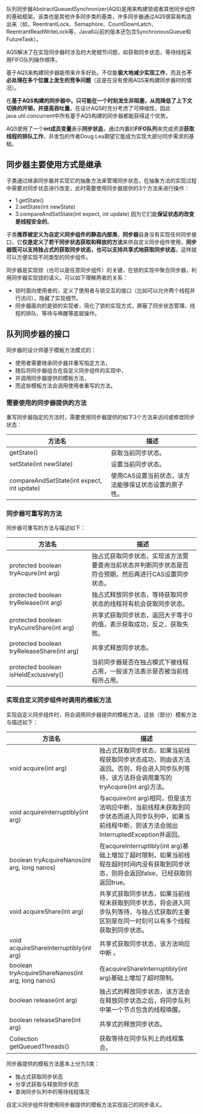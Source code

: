 队列同步器AbstractQueuedSynchronizer(AQS)是用来构建锁或者其他同步组件的基础框架。该类也是其他许多同步类的基类，许多同步器通过AQS很容易构造出来（如，ReentrantLock、Semaphore、CountDownLatch、ReentrantReadWriteLock等，Java6以前的版本还包含SynchronousQueue和FutureTask）。

AQS解决了在实现同步器时涉及的大佬细节问题，如获取同步状态，等待线程采用FIFO队列操作顺序。

基于AQS来构建同步器能带来许多好处。不仅能**极大地减少实现工作**，而且也**不必处理在多个位置上发生的竞争问题**（这是在没有使用AQS来构建同步器时的情况）。

在**基于AQS构建的同步器中，只可能在一个时刻发生非阻塞，从而降低了上下文切换的开销，并提高吞吐量**。在设计AQS时充分考虑了可伸缩性，因此java.util.concurrent中所有基于AQS构建的同步器都能获得这个优势。

AQS使用了一个**int成员变量**表示**同步状态**，通过内置的**FIFO队列**来完成资源**获取线程的排队工作**，并发包的作者Doug Lea期望它能成为实现大部分同步需求的基础。

## 同步器主要使用方式是继承

子类通过继承同步器并实现它的抽象方法来管理同步状态，在抽象方法的实现过程中需要对同步状态进行改变，此时需要使用同步器提供的3个方法来进行操作：
- 1.getState()
- 2.setState(int newState)
- 3.compareAndSetState(int expect, int update)
因为它们能**保证状态的改变是线程安全的**。

子类**推荐被定义为自定义同步组件的静态内部类**，**同步器**自身没有实现任何同步接口，它**仅是定义了若干同步状态获取和释放的方法**来供自定义同步组件使用，**同步器既可以支持独占式的获取同步状态，也可以支持共享式地获取同步状态**，这样就可以方便实现不同类型的同步组件。


同步器是实现锁（也可以是任意同步组件）的关键，在锁的实现中聚合同步器，利用同步器实现锁的语义。可以如下理解两者的关系：
- 锁时面向使用者的，定义了使用者与锁交互的接口（比如可以允许两个线程并行访问），隐藏了实现细节。
- 同步器面向的是锁的实现者，简化了锁的实现方式，屏蔽了同步状态管理、线程的排队、等待与唤醒等底层操作。

## 队列同步器的接口

同步器的设计师基于模板方法模式的：

- 使用者需要继承同步器并重写指定方法，
- 随后将同步器组合在自定义同步组件的实现中，
- 并调用同步器提供的模板方法，
- 而这些模板方法会调用使用者重写的方法。

### 需要使用的同步器提供的方法

重写同步器指定的方法时，需要使用同步器提供的如下3个方法来访问或修改同步状态：

| 方法名 | 描述 |
| --- | --- |
| getState() | 获取当前同步状态。|
| setState(int newState) | 设置当前同步状态。|
| compareAndSetState(int expect, int update) | 使用CAS设置当前状态，该方法能够保证状态设置的原子性。 |

### 同步器可重写的方法

同步器可重写的方法与描述如下：

| 方法名 | 描述 |
| --- | --- |
| protected boolean tryAcqure(int arg) | 独占式获取同步状态，实现该方法需要查询当前状态并判断同步状态是否符合预期，然后再进行CAS设置同步状态。 |
| protected boolean tryRelease(int arg) | 独占式释放同步状态，等待获取同步状态的线程将有机会获取同步状态。|
| protected boolean tryAcuireShare(int arg) | 共享式获取同步状态，返回大于等于0的值，表示获取成功，反之，获取失败。 |
| protected boolean tryReleaseShare(int arg) | 共享式释放同步状态。 |
| protected boolean isHeldExclusively() | 当前同步器是否在独占模式下被线程占用，一般该方法表示是否被当前线程所占用。 |

### 实现自定义同步组件时调用的模板方法

实现自定义同步组件时，将会调用同步器提供的模板方法，这些（部分）模板方法与描述如下：

| 方法名 | 描述 |
| --- | --- |
| void acquire(int arg) | 独占式获取同步状态，如果当前线程获取同步状态成功，则由该方法返回。否则，将会进入同步队列等待，该方法将会调用重写的tryAcqure(int arg)方法。 |
| void acquireInterruptibly(int arg) | 与acquire(int arg)相同，但是该方法响应中断，当前线程未获取到同步状态而进入同步队列中，如果当前线程中断，则该方法会抛出InterruptedException并返回。 |
| boolean tryAcquireNanos(int arg, long nanos) | 在acqureInterruptibly(int arg)基础上增加了超时限制，如果当前线程在超时时间内没有获取到同步状态，则将会返回false，已经获取则返回true。 |
| void acquireShare(int arg) | 共享式获取同步状态，如果当前线程未获取到同步状态，将会进入同步队列等待，与独占式获取的主要区别是在同一时刻可以有多个线程获取到同步状态。|
| void acquireShareInterruptibly(int arg) | 共享式获取同步状态，该方法响应中断 。|
| boolean tryAcquireShareNanos(int arg, long nanos) | 在acquireShareInterruptibly(int arg)基础上增加了超时限制。 |
| boolean release(int  arg) | 独占式的释放同步状态，该方法会在释放同步状态之后，将同步队列中第一个节点包含的线程唤醒。 |
| boolean releaseShare(int arg) | 共享式的释放同步状态。 |
| Collection<Thread> getQueuedThreads() | 获取等待在同步队列上的线程集合。 |

同步器提供的模板方法基本上分为3类：

- 独占式获取同步状态
- 分享式获取与释放同步状态
- 查询同步队列中的等待线程情况

自定义同步组件将使用同步器提供的模板方法实现自己的同步语义。

